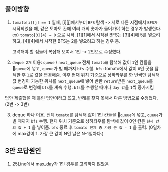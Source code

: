 ## 풀이방향
1. `tomato[i][j] == 1` 일때, [i][j]에서부터 `BFS` 탐색
  -> 서로 다른 지점에서 `BFS가` 시작되었을 때, 같은 토마토 칸에 여러 개의 숫자가 들어가야 하는 경우가 발생한다.
   ex) `tomato[3][4] = 0` 으로 시작.
   [1][1]에서 시작된 BFS는 [3][4]에 5를 넣으려 하고, [4][4]에서 시작한 BFS는 2를 넣으려고 하는 경우 등.

   고려해야 할 점들이 복잡해 보여서 1번 -> 2번으로 수정했다.

   
2. `deque 2개` 이용: `queue` / `next_queue`
  전체 `tomato를` 탐색해 값이 `1`인 칸들을 `queue`에 넣고, `queue`가 빌 때까지 `bfs` 수행.
  `bfs`: tomato에서 값이 `0`인 곳을 탐색한 후 `1`로 값을 변경해줌.
       이후 현재 위치 기준으로 상하좌우를 한 번씩만 탐색해 값 변경이 가능한 위치를 `next_queue`에 넣어 반환
  `return`받은 `next_queue`를 `queue`로 변경해 `bfs`를 계속 수행. `bfs`를 수행할 때마다 `day 값`을 `1`씩 증가시킴

  답안 제출했을 때 틀린 답안이라고 뜨고, 반례를 찾지 못해서 다른 방법으로 수정했다. (2번 -> 3번)


3. deque 하나 이용.
   전체 `tomato`를 탐색해 값이 1인 칸들을 `queue`에 넣고, `queue`가 빌 때까지 `bfs` 수행.
   현재 위치 기준으로 상하좌우를 탐색해 값이 0인 칸은 `현재 칸의 값 + 1` 을 넣어줌.
   `bfs` 종료 후 `tomato 전체 중 가장 큰 값 - 1` 을 출력. (0일차에 max값이 1. 가장 큰 값이 N인 날은 N-1일차다.)


## 3안 오답원인
1. 25Line에서 max_day가 1인 경우를 고려하지 않았음
